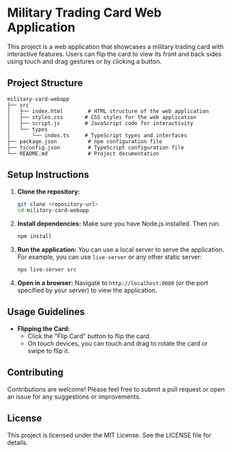 # Military Trading Card Web Application

This project is a web application that showcases a military trading card with interactive features. Users can flip the card to view its front and back sides using touch and drag gestures or by clicking a button.

## Project Structure

```
military-card-webapp
├── src
│   ├── index.html        # HTML structure of the web application
│   ├── styles.css       # CSS styles for the web application
│   ├── script.js        # JavaScript code for interactivity
│   └── types
│       └── index.ts     # TypeScript types and interfaces
├── package.json          # npm configuration file
├── tsconfig.json         # TypeScript configuration file
└── README.md             # Project documentation
```

## Setup Instructions

1. **Clone the repository:**
   ```bash
   git clone <repository-url>
   cd military-card-webapp
   ```

2. **Install dependencies:**
   Make sure you have Node.js installed. Then run:
   ```bash
   npm install
   ```

3. **Run the application:**
   You can use a local server to serve the application. For example, you can use `live-server` or any other static server:
   ```bash
   npx live-server src
   ```

4. **Open in a browser:**
   Navigate to `http://localhost:8080` (or the port specified by your server) to view the application.

## Usage Guidelines

- **Flipping the Card:** 
  - Click the "Flip Card" button to flip the card.
  - On touch devices, you can touch and drag to rotate the card or swipe to flip it.

## Contributing

Contributions are welcome! Please feel free to submit a pull request or open an issue for any suggestions or improvements.

## License

This project is licensed under the MIT License. See the LICENSE file for details.